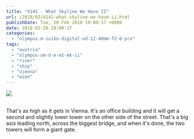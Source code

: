 ```yaml
---
title: "4141 - What Skyline We Have II"
url: /2018/02/4141-what-skyline-we-have-ii.html
publishDate: Tue, 20 Feb 2018 19:00:17 +0000
date: 2018-02-20 20:00:17
categories: 
  - "olympus-m-zuiko-digital-ed-12-40mm-f2-8-pro"
tags: 
  - "austria"
  - "olympus-om-d-e-m1-mk-ii"
  - "river"
  - "ship"
  - "vienna"
  - "wien"
---
```

<div class="container">
<div class="center"><a target="_blank" href="https://d25zfm9zpd7gm5.cloudfront.net/1200x1200/2017/20170605_090839_lr.jpg"><img class="webfeedsFeaturedVisual" src="https://d25zfm9zpd7gm5.cloudfront.net/0600x0600/2017/20170605_090839_lr.jpg" /></a></div>
</div>
<br />

That's as high as it gets in Vienna. It's an office building and it will get a second and slightly lower tower on the other side of the street. That's a big axis leading north, across the biggest bridge, and when it's done, the two towers will form a giant gate.
